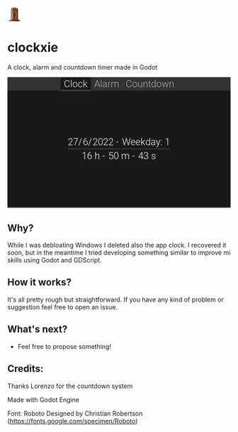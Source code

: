![clockxie_logo](assets/icon/icon2.png)

# clockxie
A clock, alarm and countdown timer made in Godot

![clockxie_screenshot](/assets/icon/screenshot.png)

Why?
-
While I was debloating Windows I deleted also the app clock. I recovered it soon, but in the meantime I tried developing something similar to improve mi skills using Godot and GDScript.

How it works?
-
It's all pretty rough but straightforward. If you have any kind of problem or suggestion feel free to open an issue.

What's next?
-
- Feel free to propose something!

## Credits:
Thanks Lorenzo for the countdown system

Made with Godot Engine

Font: Roboto
Designed by Christian Robertson
(https://fonts.google.com/specimen/Roboto)
